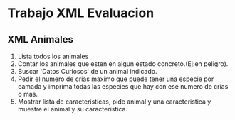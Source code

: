 # Trabajo XML Evaluacion

## XML Animales

   1. Lista todos los animales
   2. Contar los animales que esten en algun estado concreto.(Ej:en peligro).
   3. Buscar 'Datos Curiosos' de un animal indicado.
   4. Pedir el numero de crias maximo que puede tener una especie por camada y imprima todas las especies que hay con ese numero de crias o mas.
   5. Mostrar lista de caracteristicas, pide animal y una caracteristica y muestre el animal y su caracteristica.
